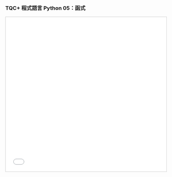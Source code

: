 
### TQC+ 程式語言 Python 05：函式 ###

<iframe src="//www.slideshare.net/slideshow/embed_code/key/8rF9RNMvVKTHMq" width="595" height="485" frameborder="0" marginwidth="0" marginheight="0" scrolling="no" style="border:1px solid #CCC; border-width:1px; margin-bottom:5px; max-width: 100%;" allowfullscreen>